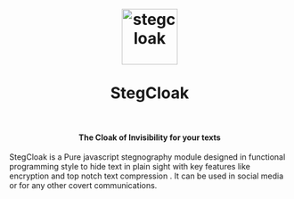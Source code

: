 <h1 align="center">
  <br>
  <img src="https://image.flaticon.com/icons/svg/2834/2834784.svg" alt="stegcloak" width="100">
  <br>
  <br>
  <span>StegCloak</span>
  <br>
  <br>
</h1>

<h4 align="center">The Cloak of Invisibility for your texts</h4>

StegCloak is a Pure javascript stegnography module designed in functional programming style to hide text in plain sight with key features like encryption and top notch text compression . It can be used in social media or for any other covert communications.
